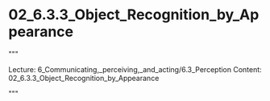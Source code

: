 # 02_6.3.3_Object_Recognition_by_Appearance

"""

Lecture: 6_Communicating,_perceiving,_and_acting/6.3_Perception
Content: 02_6.3.3_Object_Recognition_by_Appearance

"""

